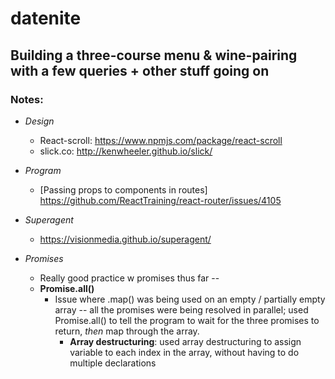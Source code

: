 # datenite

Building a three-course menu & wine-pairing with a few queries + other stuff going on
------

### Notes:

* *Design*
    * React-scroll: <https://www.npmjs.com/package/react-scroll>
    * slick.co: <http://kenwheeler.github.io/slick/>

* *Program*
    * [Passing props to components in routes] <https://github.com/ReactTraining/react-router/issues/4105>

* *Superagent*
    * <https://visionmedia.github.io/superagent/>
    

* *Promises*
    * Really good practice w promises thus far -- 
    * **Promise.all()**
        * Issue where .map() was being used on an empty / partially empty array -- all the promises were being resolved in parallel; used Promise.all() to tell the program to wait for the three promises to return, *then* map through the array.
            * **Array destructuring**: used array destructuring to assign variable to each index in the array, without having to do multiple declarations
